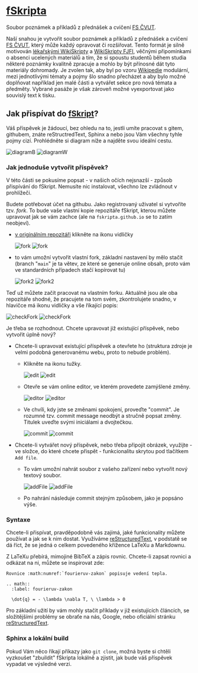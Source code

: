 # [fSkripta](https://fskripta.github.io/)
Soubor poznámek a příkladů z přednášek a cvičení [FS ČVUT](https://fs.cvut.cz).

Naší snahou je vytvořit soubor poznámek a příkladů z přednášek a cvičení [FS ČVUT](https://fs.cvut.cz), který může každý opravovat či rozšiřovat. Tento formát je silně motivován [lékařskými WikiSkripty](https://www.wikiskripta.eu/w/Home>) a [WikiSkripty FJFI](http://wikiskripta.fjfi.cvut.cz/wiki/index.php/Hlavn%C3%AD_strana>), věčnými připomínkami o absenci ucelených materiálů a tím, že si spoustu studentů během studia některé poznámky kvalitně zpracuje a mohlo by být přínosné dát tyto materiály dohromady. Je zvolen tak, aby byl po vzoru [Wikipedie](https://cs.wikipedia.org/wiki/Hlavn%C3%AD_strana>) modulární, mezi jednotlivými tématy a pojmy šlo snadno přecházet a aby bylo možné doplňovat například jen malé části a vytvářet sekce pro nová témata a předměty. Vybrané pasáže je však zároveň možné vyexportovat jako souvislý text k tisku.

## Jak přispívat do [fSkript](https://fskripta.github.io/)?

Váš příspěvek je žádoucí, bez ohledu na to, jestli umíte pracovat s gitem, githubem, znáte reStructredText, Sphinx a nebo jsou Vám všechny tyhle pojmy cizí. Prohlédněte si diagram níže a najděte svou ideální cestu.

![diagramB](source/imgs/how_to/diagramB.svg#gh-light-mode-only)
![diagramW](source/imgs/how_to/diagramW.svg#gh-dark-mode-only)

### Jak jednoduše vytvořit příspěvek?

V této části se pokusíme popsat - v našich očích nejsnazší - způsob přispívání do fSkript. Nemusíte nic instalovat, všechno lze zvládnout v prohlížeči.

Budete potřebovat účet na githubu. Jako registrovaný uživatel si vytvoříte tzv. *fork*.
To bude vaše vlastní kopie repozitáře fSkript, kterou můžete upravovat jak se vám zachce (ale na `fskripta.github.io` se to zatím neobjeví).

  * [v originálním repozitáři](https://github.com/fSkripta/fskripta.github.io) klikněte na ikonu vidličky

    ![fork](source/imgs/how_to/L_newFork.png#gh-light-mode-only)
    ![fork](source/imgs/how_to/D_newFork.png#gh-dark-mode-only )

  * to vám umožní vytvořit vlastní fork, základní nastavení by mělo stačit (branch "`main`" je ta větev, ze které se generuje online obsah, proto vám ve standardních případech stačí kopírovat tu)
    
    ![fork2](source/imgs/how_to/L_newFork2.png#gh-light-mode-only)
    ![fork2](source/imgs/how_to/D_newFork2.png#gh-dark-mode-only )

Teď už můžete začít pracovat na vlastním forku. Aktuálně jsou ale oba repozitáře shodné, že pracujete na tom svém, zkontrolujete snadno, v hlavičce má ikonu vidličky a vše říkající popis:

  ![checkFork](source/imgs/how_to/L_checkFork.png#gh-light-mode-only)
  ![checkFork](source/imgs/how_to/D_checkFork.png#gh-dark-mode-only )

Je třeba se rozhodnout. Chcete upravovat již existující příspěvek, nebo vytvořit úplně nový? 

  * Chcete-li upravovat existující příspěvek a otevřete ho (struktura zdroje je velmi podobná generovanému webu, proto to nebude problém).
  
    * Klikněte na ikonu tužky.

      ![edit](source/imgs/how_to/L_edit.png#gh-light-mode-only)
      ![edit](source/imgs/how_to/D_edit.png#gh-dark-mode-only )

    * Otevře se vám online editor, ve kterém provedete zamýšlené změny.

      ![editor](source/imgs/how_to/L_editor.png#gh-light-mode-only)
      ![editor](source/imgs/how_to/D_editor.png#gh-dark-mode-only )

    * Ve chvíli, kdy jste se změnami spokojení, proveďte "commit". Je rozumné tzv. commit message neodbýt a stručně popsat změny. Titulek uveďte svými iniciálami a dvojtečkou.

      ![commit](source/imgs/how_to/L_commitMessage.png#gh-light-mode-only)
      ![commit](source/imgs/how_to/D_commitMessage.png#gh-dark-mode-only )

  * Chcete-li vytvářet nový příspěvek, nebo třeba připojit obrázek, využijte - ve složce, do které chcete přispět - funkcionalitu skrytou pod tlačítkem `Add file`.

    * To vám umožní nahrát soubor z vašeho zařízení nebo vytvořit nový textový soubor.

      ![addFile](source/imgs/how_to/L_addFile.png#gh-light-mode-only)
      ![addFile](source/imgs/how_to/D_addFile.png#gh-dark-mode-only )

    * Po nahrání následuje commit stejným způsobem, jako je popsáno výše.

[//]: # (doplnit merge request)

### Syntaxe

Chcete-li přispívat, pravděpodobně vás zajímá, jaké funkcionality můžete používat a jak se k nim dostat.
Využíváme [reStructuredText](https://docutils.sourceforge.io/rst.html), v podstatě se dá říct, že se jedná o celkem povedeného křížence LaTeXu a Markdownu. 

Z LaTeXu přebírá, mimojiné BibTeX a zápis rovnic. 
Chcete-li zapsat rovnici a odkázat na ni, můžete se inspirovat zde: 

```
Rovnice :math:numref:`fourieruv-zakon` popisuje vedení tepla.

.. math:: 
  :label: fourieruv-zakon

  \dot{q} = - \lambda \nabla T, \ \lambda > 0
```

Pro základní užití by vám mohly stačit příklady v již existujících článcích, se složitějšími problémy se obraťe na nás, Google, nebo oficiální stránku [reStructuredText](https://docutils.sourceforge.io/rst.html).


### Sphinx a lokální build

Pokud Vám něco říkají příkazy jako `git clone`, možná byste si chtěli vyzkoušet "zbuildit" fSkripta lokálně a zjistit, jak bude váš příspěvek vypadat ve výsledné verzi.

[//]: # (doplnit build)